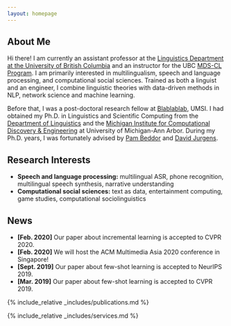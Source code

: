 ```yaml
---
layout: homepage
---
```


## About Me

Hi there! I am currently an assistant professor at the [Linguistics Department at the University of British Columbia](https://linguistics.ubc.ca/) and an instructor for the UBC [MDS-CL Program](https://masterdatascience.ubc.ca/programs/computational-linguistics). I am primarily interested in multilingualism, speech and language processing, and computational social sciences. Trained as both a linguist and an engineer, I combine linguistic theories with data-driven methods in NLP, network science and machine learning.

Before that, I was a post-doctoral research fellow at [Blablablab](https://blablablab.si.umich.edu/), UMSI. I had obtained my Ph.D. in Linguistics and Scientific Computing from the [Department of Linguistics](https://lsa.umich.edu/linguistics) and the [Michigan Institute for Computational Discovery & Engineering](https://micde.umich.edu/) at University of Michigan-Ann Arbor. During my Ph.D. years, I was fortunately advised by [Pam Beddor](https://lsa.umich.edu/linguistics/people/faculty/core-faculty/beddor.html) and [David Jurgens](https://jurgens.people.si.umich.edu/). 

## Research Interests

- **Speech and language processing:** multilingual ASR, phone recognition, multilingual speech synthesis, narrative understanding
- **Computational social sciences:** text as data, entertainment computing, game studies, computational sociolinguistics
## News

- **[Feb. 2020]** Our paper about incremental learning is accepted to CVPR 2020.
- **[Feb. 2020]** We will host the ACM Multimedia Asia 2020 conference in Singapore!
- **[Sept. 2019]** Our paper about few-shot learning is accepted to NeurIPS 2019.
- **[Mar. 2019]** Our paper about few-shot learning is accepted to CVPR 2019.

{% include_relative _includes/publications.md %}

{% include_relative _includes/services.md %}
